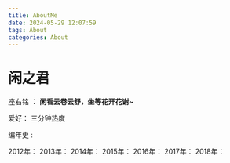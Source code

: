 ```yaml
---
title: AboutMe
date: 2024-05-29 12:07:59
tags: About
categories: About
---
```

# 闲之君

座右铭 ： **闲看云卷云舒，坐等花开花谢~**

爱好： 三分钟热度

<!-- more -->

编年史 : 

2012年： 
2013年：
2014年：
2015年：
2016年：
2017年：
2018年：